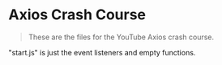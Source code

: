 # Axios Crash Course

> These are the files for the YouTube Axios crash course.

"start.js" is just the event listeners and empty functions. 
